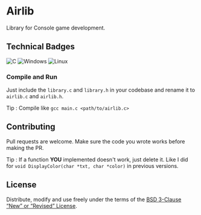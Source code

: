# Airlib

Library for Console game development.

## Technical Badges

![C](https://img.shields.io/badge/c-%2300599C.svg?style=for-the-badge&logo=c&logoColor=white)
![Windows](https://img.shields.io/badge/Windows-0078D6?style=for-the-badge&logo=windows&logoColor=white)
![Linux](https://img.shields.io/badge/Linux-FCC624?style=for-the-badge&logo=linux&logoColor=black)

### Compile and Run

Just include the `library.c` and `library.h` in your codebase and rename it to `airlib.c` and `airlib.h`.

Tip : Compile like `gcc main.c <path/to/airlib.c>`

## Contributing 

Pull requests are welcome. Make sure the code you wrote works before making the PR.

Tip : If a function **YOU** implemented doesn't work, just delete it. Like I did for `void DisplayColor(char *txt, char *color)` in previous versions.

## License

Distribute, modify and use freely under the terms of the
[BSD 3-Clause “New” or “Revised” License](./LICENSE).
